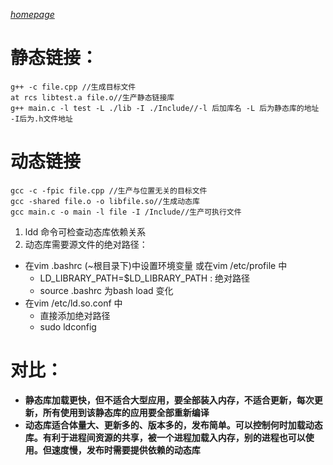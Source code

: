 _[homepage](../index.md)_

# 静态链接：
```
g++ -c file.cpp //生成目标文件
at rcs libtest.a file.o//生产静态链接库
g++ main.c -l test -L ./lib -I ./Include//-l 后加库名 -L 后为静态库的地址 -I后为.h文件地址
```

# 动态链接
```
gcc -c -fpic file.cpp //生产与位置无关的目标文件
gcc -shared file.o -o libfile.so//生成动态库
gcc main.c -o main -l file -I /Include//生产可执行文件
```
1. ldd 命令可检查动态库依赖关系
2. 动态库需要源文件的绝对路径：
  - 在vim .bashrc (~根目录下)中设置环境变量 或在vim /etc/profile 中
    - LD_LIBRARY_PATH=$LD_LIBRARY_PATH : 绝对路径
    - source .bashrc 为bash load 变化
  - 在vim /etc/ld.so.conf 中
    - 直接添加绝对路径
    - sudo ldconfig 
# 对比：
- **静态库加载更快，但不适合大型应用，要全部装入内存，不适合更新，每次更新，所有使用到该静态库的应用要全部重新编译**
- **动态库适合体量大、更新多的、版本多的，发布简单。可以控制何时加载动态库。有利于进程间资源的共享，被一个进程加载入内存，别的进程也可以使用。但速度慢，发布时需要提供依赖的动态库**

